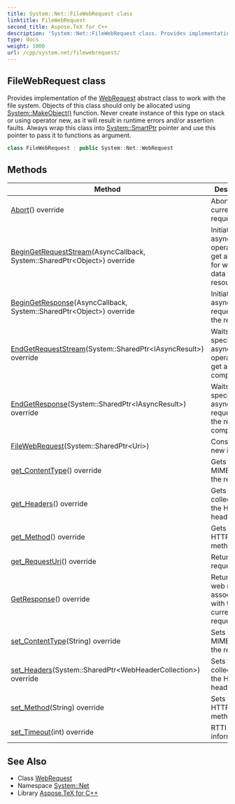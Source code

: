 ```yaml
---
title: System::Net::FileWebRequest class
linktitle: FileWebRequest
second_title: Aspose.TeX for C++
description: 'System::Net::FileWebRequest class. Provides implementation of the WebRequest abstract class to work with the file system. Objects of this class should only be allocated using System::MakeObject() function. Never create instance of this type on stack or using operator new, as it will result in runtime errors and/or assertion faults. Always wrap this class into System::SmartPtr pointer and use this pointer to pass it to functions as argument in C++.'
type: docs
weight: 1000
url: /cpp/system.net/filewebrequest/
---
```

## FileWebRequest class


Provides implementation of the [WebRequest](../webrequest/) abstract class to work with the file system. Objects of this class should only be allocated using [System::MakeObject()](../../system/makeobject/) function. Never create instance of this type on stack or using operator new, as it will result in runtime errors and/or assertion faults. Always wrap this class into [System::SmartPtr](../../system/smartptr/) pointer and use this pointer to pass it to functions as argument.

```cpp
class FileWebRequest : public System::Net::WebRequest
```

## Methods

| Method | Description |
| --- | --- |
| [Abort](./abort/)() override | Aborts the current request. |
| [BeginGetRequestStream](./begingetrequeststream/)(AsyncCallback, System::SharedPtr\<Object\>) override | Initiates an asynchronous operation to get a stream for writing data to the resource. |
| [BeginGetResponse](./begingetresponse/)(AsyncCallback, System::SharedPtr\<Object\>) override | Initiates an asynchronous request for the resource. |
| [EndGetRequestStream](./endgetrequeststream/)(System::SharedPtr\<IAsyncResult\>) override | Waits until the specified asynchronous operation to get a stream completes. |
| [EndGetResponse](./endgetresponse/)(System::SharedPtr\<IAsyncResult\>) override | Waits until the specified asynchronous request for the resource completes. |
| [FileWebRequest](./filewebrequest/)(System::SharedPtr\<Uri\>) | Constructs a new instance. |
| [get_ContentType](./get_contenttype/)() override | Gets the MIME type of the request. |
| [get_Headers](./get_headers/)() override | Gets the collection of the HTTP headers. |
| [get_Method](./get_method/)() override | Gets the HTTP method. |
| [get_RequestUri](./get_requesturi/)() override | Returns the request URI. |
| [GetResponse](./getresponse/)() override | Returns the web response associated with the current web request. |
| [set_ContentType](./set_contenttype/)(String) override | Sets the MIME type of the request. |
| [set_Headers](./set_headers/)(System::SharedPtr\<WebHeaderCollection\>) override | Sets the collection of the HTTP headers. |
| [set_Method](./set_method/)(String) override | Sets the HTTP method. |
| [set_Timeout](./set_timeout/)(int) override | RTTI information. |
## See Also

* Class [WebRequest](../webrequest/)
* Namespace [System::Net](../)
* Library [Aspose.TeX for C++](../../)
